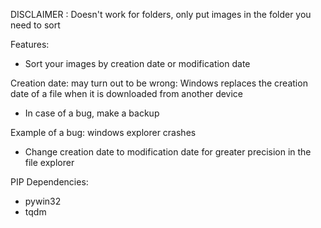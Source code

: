 
DISCLAIMER : Doesn't work for folders, only put images in the folder you need to sort

Features:
- Sort your images by creation date or modification date

Creation date: may turn out to be wrong: Windows replaces the creation date of a file when it is downloaded from another device

- In case of a bug, make a backup

Example of a bug: windows explorer crashes

- Change creation date to modification date for greater precision in the file explorer

PIP Dependencies:
- pywin32
- tqdm
